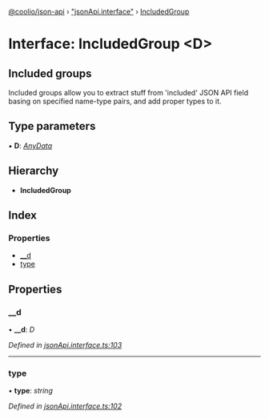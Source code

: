 [@coolio/json-api](../README.md) › ["jsonApi.interface"](../modules/_jsonapi_interface_.md) › [IncludedGroup](_jsonapi_interface_.includedgroup.md)

# Interface: IncludedGroup <**D**>

Included groups
---------------
Included groups allow you to extract stuff from 'included' JSON API field
basing on specified name-type pairs, and add proper types to it.

## Type parameters

▪ **D**: *[AnyData](../modules/_jsonapi_interface_.md#anydata)*

## Hierarchy

* **IncludedGroup**

## Index

### Properties

* [__d](_jsonapi_interface_.includedgroup.md#__d)
* [type](_jsonapi_interface_.includedgroup.md#type)

## Properties

###  __d

• **__d**: *D*

*Defined in [jsonApi.interface.ts:103](https://github.com/headline-1/coolio/blob/32658f8/packages/json-api/src/jsonApi.interface.ts#L103)*

___

###  type

• **type**: *string*

*Defined in [jsonApi.interface.ts:102](https://github.com/headline-1/coolio/blob/32658f8/packages/json-api/src/jsonApi.interface.ts#L102)*
